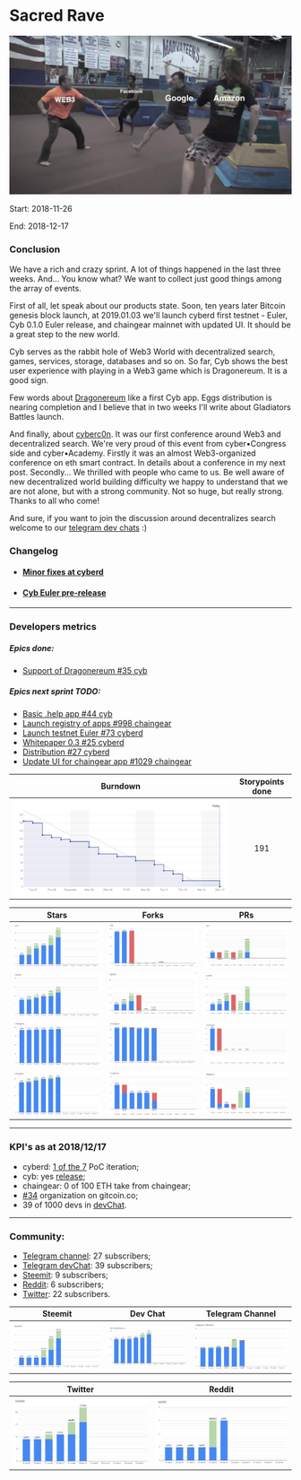 # Sacred Rave

![pic](pic.jpg)

Start: 2018-11-26

End: 2018-12-17

### Сonclusion

We have a rich and crazy sprint. A lot of things happened in the last three weeks. And... You know what? We want to collect just good things among the array of events.

First of all, let speak about our products state. Soon, ten years later Bitcoin genesis block launch, at 2019.01.03  we'll launch cyberd first testnet - Euler, Cyb 0.1.0 Euler release, and chaingear mainnet with updated UI. It should be a great step to the new world.

Cyb serves as the rabbit hole of Web3 World with decentralized search, games, services, storage, databases and so on. So far, Cyb shows the best user experience with playing in a Web3 game which is Dragonereum. It is a good sign.

Few words about [Dragonereum](https://dapp.dragonereum.io/genesis) like a first Cyb app. Eggs distribution is nearing completion and I believe that in two weeks I'll write about Gladiators Battles launch.

And finally, about [cyberc0n](https://ipfs.io/ipfs/QmWPEkwyTThzQSdky4gje2HhkHU7R5E9WWmazuGBjo8gZd/). It was our first conference around Web3 and decentralized search. We're very proud of this event from cyber•Congress side and cyber•Academy. Firstly it was an almost Web3-organized conference on eth smart contract. In details about a conference in my next post. Secondly... We thrilled with people who came to us. Be well aware of new decentralized world building difficulty we happy to understand that we are not alone, but with a strong community.  Not so huge, but really strong. Thanks to all who come!

And sure, if you want to join the discussion around decentralizes search welcome to our [telegram dev chats](https://t.me/fuckgoogle) :)

### Changelog
 - #### [Minor fixes at cyberd](https://github.com/cybercongress/cyberd/blob/master/CHANGELOG.md#unreleased)
 - #### [Cyb Euler pre-release](https://github.com/cybercongress/cyb/releases/tag/v0.1.0)

 ---
### Developers metrics
##### Epics done:

- [Support of Dragonereum #35 cyb](https://github.com/cybercongress/cyb/issues/35)


##### Epics next sprint TODO:
- [Basic .help app #44 cyb](https://github.com/cybercongress/cyb/issues/44)
- [Launch registry of apps #998 chaingear](https://github.com/cybercongress/chaingear/issues/998)
- [Launch testnet Euler #73 cyberd](https://github.com/cybercongress/cyberd/issues/73)
- [Whitepaper 0.3 #25 cyberd](https://github.com/cybercongress/cyberd/issues/25)
- [Distribution #27 cyberd](https://github.com/cybercongress/cyberd/issues/27)
- [Update UI for chaingear app #1029 chaingear](https://github.com/cybercongress/chaingear/issues/1029)


Burndown | Storypoints done
:---: | :---:
![burndown-report](BD.png) | 191

Stars | Forks | PRs
:---: | :---: |:---:
![stars](cyb-stars.png) |![forks](cyb-forks.png) |![PRs](cyb-PRs.png)
![stars](cyberd-stars.png) |![forks](cyberd-forks.png) |![PRs](cyberd-PRs.png)
![stars](chaingear-stars.png) |![forks](chaingear-forks.png) |![PRs](chaingear-PRs.png)
![stars](congress-stars.png) |![forks](congress-forks.png) |![PRs](congress-PRs.png)

---

### KPI's as at 2018/12/17
- cyberd: [1 of the 7](https://github.com/cybercongress/cyberd/blob/master/CHANGELOG.md#007-2018-10-25) PoC iteration;
- cyb: yes [release](https://github.com/cybercongress/cyb/releases/tag/v0.1.0);
- chaingear: 0 of 100 ETH take from chaingear;
- [#34](https://gitcoin.co/profile/cybercongress) organization on gitcoin.co;
- 39 of 1000 devs in [devChat](https://t.me/fuckgoogle).

---

### Community:

- [Telegram channel](https://t.me/cybercongress): 27 subscribers;
- [Telegram devChat](https://t.me/fuckgoogle): 39 subscribers;
- [Steemit](https://steemit.com/@cybercongress): 9 subscribers;
- [Reddit](https://www.reddit.com/r/cybercongress): 6 subscribers;
- [Twitter](https://twitter.com/cyber_devs): 22 subscribers.

Steemit | Dev Chat | Telegram Channel
:---: | :---: |:---:
![stemmit](steemit.png) |![devchat](devChat.png) |![telegram](telegram.png)

Twitter | Reddit
:---:|:---:|
![twitter](twitter.png)|![reddit](reddit.png)

